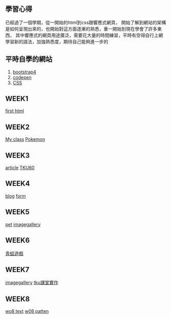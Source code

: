 
##  學習心得
已經過了一個學期，從一開始的html到css跟響應式網頁，
開始了解到網站的架構是如何呈現出來的，也開始對這方面逐漸的熟悉，重一開始到現在學會了許多東西， 其中響應式的網頁用途廣泛，需要花大量的時間練習，平時有空得自行上網學習新的語法，加強熟悉度，期待自己能夠進一步的
## 平時自學的網站
1.  [bootstrap4](https://bootstrap.hexschool.com/)
2.  [codepen](https://codepen.io/)
3.  [CSS](http://zh-tw.learnlayout.com/)

## WEEK1
[first html](https://ey7788.github.io/1071/w01/%E7%AC%AC%E4%B8%80%E5%80%8Bhtml.html)
## WEEK2
[My class](https://ey7788.github.io/1071/w02/my%20class.html)
[Pokemon](https://ey7788.github.io/1071/w02/pokemon.html)
## WEEK3
[article](https://ey7788.github.io/1071/w03/article.html)
[TKU60](https://ey7788.github.io/1071/w03/ttku.html)
## WEEK4
[blog](https://ey7788.github.io/1071/W04/blog.html)
[form](https://ey7788.github.io/1071/W04/form.html)
## WEEK5
[pet](https://ey7788.github.io/1071/w05-pet/pet.html)
[imagegallery](https://ey7788.github.io/1071/w05-web/imagegallery.html)
## WEEK6
[青蛙遊戲](https://ey7788.github.io/1071/w06/%E9%9D%92%E8%9B%99%E4%BD%9C%E6%A5%AD.PNG)
## WEEK7
[imagegallery](https://ey7788.github.io/1071/w07/image%20Gallery.html)
[tku課堂實作](https://ey7788.github.io/1071/w07/TKU%E8%AA%B2%E5%A0%82%E5%AF%A6%E4%BD%9C.html)
## WEEK8
   [wo8 text](https://ey7788.github.io/1071/w08/test1.html)
 [w08 patten](https://ey7788.github.io/1071/w08/patten.html)


<!--stackedit_data:
eyJoaXN0b3J5IjpbNDQ5ODU0NjUwLC0zMDA3NzgzMTIsLTEzOD
UyOTczNjIsLTEzMjIwODUwNTYsMTAzMTY0MzY1MCw5NzEwNzc4
NzIsLTEwOTMwNTQ3NTBdfQ==
-->